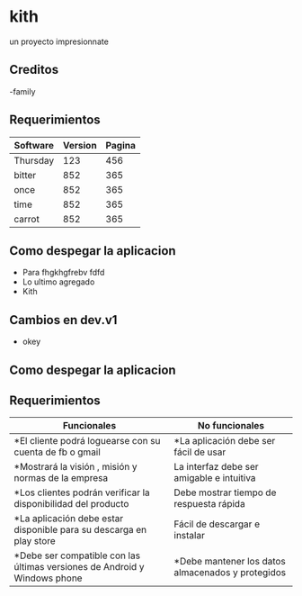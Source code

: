 # kith
un proyecto impresionnate

## Creditos
-family

## Requerimientos
|Software    |Version    |Pagina |
|------ |------ |------ |
|Thursday |123 |456 |
|bitter |852 |365 |
|once |852 |365 |
|time |852 |365 |
|carrot |852 |365 |
## Como despegar la aplicacion
- Para fhgkhgfrebv fdfd
- Lo ultimo agregado
- Kith
## Cambios en dev.v1
- okey
## Como despegar la aplicacion
## Requerimientos
|Funcionales    |No funcionales    |
|------ |------ |
|*El cliente podrá loguearse con su cuenta de fb o gmail |*La aplicación debe ser fácil de usar |
|*Mostrará la visión , misión y normas de la empresa|La interfaz debe ser amigable e intuitiva |
|*Los clientes podrán verificar la disponibilidad del producto|Debe mostrar tiempo de respuesta rápida |
|*La aplicación debe estar disponible para su descarga en play store |Fácil de descargar e instalar |
|*Debe ser compatible con las últimas versiones de Android y Windows phone |*Debe mantener los datos almacenados y protegidos |
